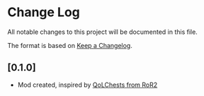 # Change Log

All notable changes to this project will be documented in this file.
 
The format is based on [Keep a Changelog](http://keepachangelog.com/).

## [0.1.0]
 - Mod created, inspired by [QoLChests from RoR2](https://thunderstore.io/package/Faustvii/QoLChests/)

  </details>